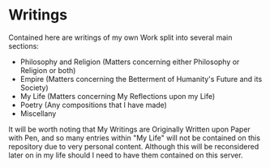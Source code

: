 # Writings
Contained here are writings of my own Work split into several main sections:
- Philosophy and Religion (Matters concerning either Philosophy or Religion or both)
- Empire (Matters concerning the Betterment of Humanity's Future and its Society)
- My Life (Matters concerning My Reflections upon my Life)
- Poetry (Any compositions that I have made)
- Miscellany

It will be worth noting that My Writings are Originally Written upon Paper with Pen, and so many entries within "My Life" will not be contained on this repository due to very personal content. Although this will be reconsidered later on in my life should I need to have them contained on this server.
